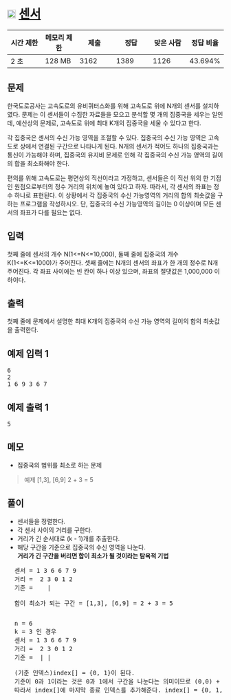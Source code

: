 # <img src="https://d2gd6pc034wcta.cloudfront.net/tier/11.svg" class="solvedac-tier" style="user-select: auto;" width="20px"> [센서](https://www.acmicpc.net/problem/2212)

<div class="col-md-12" style="user-select: auto;">
			<div class="table-responsive" style="user-select: auto;">
				<table class="table" id="problem-info" style="user-select: auto;">
				<thead style="user-select: auto;">
				<tr style="user-select: auto;">
									<th style="width: 16%; user-select: auto;">시간 제한</th>
					<th style="width: 16%; user-select: auto;">메모리 제한</th>
					<th style="width: 17%; user-select: auto;">제출</th>
					<th style="width: 17%; user-select: auto;">정답</th>
					<th style="width: 17%; user-select: auto;">맞은 사람</th>
					<th style="width: 17%; user-select: auto;">정답 비율</th>
								</tr>
				</thead>
				<tbody style="user-select: auto;">
				<tr style="user-select: auto;">
				<td style="user-select: auto;">2 초</td>
				<td style="user-select: auto;">128 MB</td>
									<td style="user-select: auto;">3162</td>
					<td style="user-select: auto;">1389</td>
					<td style="user-select: auto;">1126</td>
					<td style="user-select: auto;">43.694%</td>
								</tr>
				</tbody>
				</table>
			</div>
		</div>

## 문제
한국도로공사는 고속도로의 유비쿼터스화를 위해 고속도로 위에 N개의 센서를 설치하였다. 문제는 이 센서들이 수집한 자료들을 모으고 분석할 몇 개의 집중국을 세우는 일인데, 예산상의 문제로, 고속도로 위에 최대 K개의 집중국을 세울 수 있다고 한다.

각 집중국은 센서의 수신 가능 영역을 조절할 수 있다. 집중국의 수신 가능 영역은 고속도로 상에서 연결된 구간으로 나타나게 된다. N개의 센서가 적어도 하나의 집중국과는 통신이 가능해야 하며, 집중국의 유지비 문제로 인해 각 집중국의 수신 가능 영역의 길이의 합을 최소화해야 한다.

편의를 위해 고속도로는 평면상의 직선이라고 가정하고, 센서들은 이 직선 위의 한 기점인 원점으로부터의 정수 거리의 위치에 놓여 있다고 하자. 따라서, 각 센서의 좌표는 정수 하나로 표현된다. 이 상황에서 각 집중국의 수신 가능영역의 거리의 합의 최솟값을 구하는 프로그램을 작성하시오. 단, 집중국의 수신 가능영역의 길이는 0 이상이며 모든 센서의 좌표가 다를 필요는 없다.

## 입력
첫째 줄에 센서의 개수 N(1<=N<=10,000), 둘째 줄에 집중국의 개수 K(1<=K<=1000)가 주어진다. 셋째 줄에는 N개의 센서의 좌표가 한 개의 정수로 N개 주어진다. 각 좌표 사이에는 빈 칸이 하나 이상 있으며, 좌표의 절댓값은 1,000,000 이하이다.

## 출력
첫째 줄에 문제에서 설명한 최대 K개의 집중국의 수신 가능 영역의 길이의 합의 최솟값을 출력한다.

<div class="col-md-12" style="user-select: auto;">
				<div class="row" style="user-select: auto;">
					<div class="col-md-6" style="user-select: auto;">
						<section id="sampleinput1" style="user-select: auto;">
						<div class="headline" style="user-select: auto;">
						<h2 style="user-select: auto;">예제 입력 1
						</h2>
						</div>
						<pre class="sampledata" id="sample-input-1" style="user-select: auto;">6
2
1 6 9 3 6 7
</pre>
						</section>
					</div>
					<div class="col-md-6" style="user-select: auto;">
						<section id="sampleoutput1" style="user-select: auto;">
						<div class="headline" style="user-select: auto;">
						<h2 style="user-select: auto;">예제 출력 1
						</h2>
						</div>
						<pre class="sampledata" id="sample-output-1" style="user-select: auto;">5</pre>
						</section>
					</div>
									</div>
</div>

## 메모
- 집중국의 범위를 최소로 하는 문제 
 > 예제 [1,3], [6,9] 2 + 3 = 5
 
## 풀이
 - 센서들을 정렬한다.
 - 각 센서 사이의 거리를 구한다. 
 - 거리가 긴 순서대로 (k - 1)개를 추출한다.
 - 해당 구간을 기준으로 집중국의 수신 영역을 나눈다.<br>
 **거리가 긴 구간을 버리면 합이 최소가 될 것이라는 탐욕적 기법**

 <pre>
  센서 = 1 3 6 6 7 9
  거리 =  2 3 0 1 2
  기준 =    | 
 
  합이 최소가 되는 구간 = [1,3], [6,9] = 2 + 3 = 5
 </pre>
 
 <pre>
  n = 6
  k = 3 인 경우
  센서 = 1 3 6 6 7 9
  거리 =  2 3 0 1 2
  기준 =  | |
  
  (기준 인덱스)index[] = {0, 1}이 된다.
  기준이 0과 1이라는 것은 0과 1에서 구간을 나눈다는 의미이므로 (0,0) + (1,1) + (2,5)가 되어야한다는 뜻이다.
  따라서 index[]에 마지막 종료 인덱스를 추가해준다. index[] = {0, 1, 5}
 </pre>

